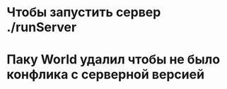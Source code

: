 # Чтобы запустить сервер ./runServer
# Паку World удалил чтобы не было конфлика с серверной версией
